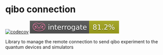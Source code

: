 # qibo connection

[![codecov](https://codecov.io/gh/qilimanjaro-tech/qiboconnection/branch/main/graph/badge.svg?token=VBR7YDSZW5)](https://codecov.io/gh/qilimanjaro-tech/qiboconnection)
![interrogate](./interrogate_badge.svg)

Library to manage the remote connection to send qibo experiment to the quantum devices and simulators
